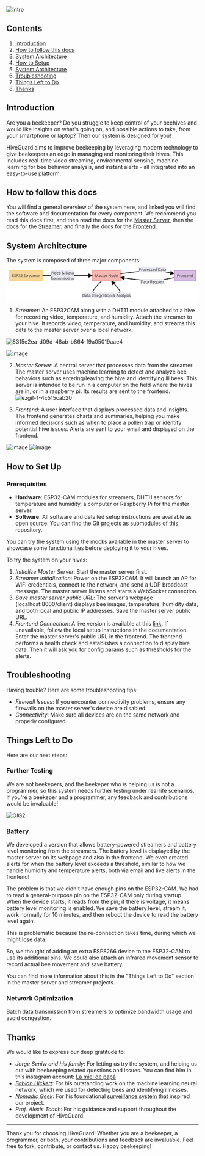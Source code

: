 
![intro](https://github.com/FrancoBre/HIVE-GUARD/assets/66085255/d76aec63-93d8-4d70-b18a-39bf4591a06b)

## Contents
1. [Introduction](#introduction)
2. [How to follow this docs](#how-to-follow-this-docs)
3. [System Architecture](#system-architecture)
4. [How to Setup](#how-to-setup)
5. [System Architecture](#system-architecture)
6. [Troubleshooting](#troubleshooting)
7. [Things Left to Do](#things-left-to-do)
8. [Thanks](#thanks)

## Introduction

Are you a beekeeper? Do you struggle to keep control of your beehives and would like insights on what's going on, and possible actions to take, from your smartphone or laptop? Then our system is designed for you!

HiveGuard aims to improve beekeeping by leveraging modern technology to give beekeepers an edge in managing and monitoring their hives. This includes real-time video streaming, environmental sensing, machine learning for bee behavior analysis, and instant alerts - all integrated into an easy-to-use platform.

## How to follow this docs

You will find a general overview of the system here, and linked you will find the software and documentation for every component. We recommend you read this docs first, and then read the docs for the [Master Server](https://github.com/pablotrrs/hive-guard-master-server/blob/main/README.md), then the docs for the [Streamer](https://github.com/FrancoBre/hive-guard-streamer/blob/main/README.md), and finally the docs for the [Frontend](https://github.com/EvolutionRX/hive-guard-client/blob/main/README.md).

## System Architecture

The system is composed of three major components: 
![logo](./assets/infrastructure.png)

1. *Streamer*: An ESP32CAM along with a DHT11 module attached to a hive for recording video, temperature, and humidity. Attach the streamer to your hive. It records video, temperature, and humidity, and streams this data to the master server over a local network.

  ![8315e2ea-d09d-48ab-b864-f9a05019aae4](https://github.com/FrancoBre/HIVE-GUARD/assets/66085255/54b17f63-27fa-4fdc-b2a9-df200177ba22)

  ![image](https://github.com/FrancoBre/HIVE-GUARD/assets/66085255/c59538b6-df63-48e7-8906-e9ef734ab370)

2. *Master Server*: A central server that processes data from the streamer. The master server uses machine learning to detect and analyze bee behaviors such as entering/leaving the hive and identifying ill bees. This server is intended to be run in a computer on the field where the hives are in, or in a raspberry pi. Its results are sent to the frontend.
![ezgif-1-4c515cab20](https://github.com/FrancoBre/HIVE-GUARD/assets/66085255/28130051-8dc3-4bdf-b987-1b47bde92535)

4. *Frontend*: A user interface that displays processed data and insights. The frontend generates charts and summaries, helping you make informed decisions such as when to place a pollen trap or identify potential hive issues. Alerts are sent to your email and displayed on the frontend.

![image](https://github.com/FrancoBre/HIVE-GUARD/assets/66085255/e4c0e126-a4ec-473e-b31e-4c9815d33901)
![image](https://github.com/FrancoBre/HIVE-GUARD/assets/66085255/abf80eae-534e-4f19-9a32-d41a7557da89)

## How to Set Up

### Prerequisites
- **Hardware**: ESP32-CAM modules for streamers, DHT11 sensors for temperature and humidity, a computer or Raspberry Pi for the master server.
- **Software**: All software and detailed setup instructions are available as open source. You can find the Git projects as submodules of this repository.

You can try the system using the mocks available in the master server to showcase some functionalities before deploying it to your hives.

To try the system on your hives:
1. *Initialize Master Server*: Start the master server first.
2. *Streamer Initialization*: Power on the ESP32CAM. It will launch an AP for WiFi credentials, connect to the network, and send a UDP broadcast message. The master server listens and starts a WebSocket connection.
3. *Save master server public URL*: The server's webpage (localhost:8000/client) displays bee images, temperature, humidity data, and both local and public IP addresses. Save the master server public URL.
4. *Frontend Connection*: A live version is available at this [link](https://hive-guard-client-production.up.railway.app/). If unavailable, follow the local setup instructions in the documentation. Enter the master server's public URL in the frontend. The frontend performs a health check and establishes a connection to display hive data. Then it will ask you for config params such as thresholds for the alerts.


## Troubleshooting

Having trouble? Here are some troubleshooting tips:

- *Firewall Issues*: If you encounter connectivity problems, ensure any firewalls on the master server's device are disabled.
- *Connectivity*: Make sure all devices are on the same network and properly configured.

## Things Left to Do

Here are our next steps:

### Further Testing

We are not beekepers, and the beekeper who is helping us is not a programmer, so this system needs further testing under real life scenarios. If you're a beekeper and a programmer, any feedback and contributions would be invaluable!

![OIG2](https://github.com/FrancoBre/HIVE-GUARD/assets/66085255/9e78d34d-51f0-4847-9b2c-79475ac54fd3)

### Battery
We developed a version that allows battery-powered streamers and battery level monitoring from the streamers. The battery level is displayed by the master server on its webpage and also in the frontend. We even created alerts for when the battery level exceeds a threshold, similar to how we handle humidity and temperature alerts, both via email and live alerts in the frontend!

The problem is that we didn't have enough pins on the ESP32-CAM. We had to read a general-purpose pin on the ESP32-CAM only during startup. When the device starts, it reads from the pin; if there is voltage, it means battery level monitoring is enabled. We save the battery level, stream it, work normally for 10 minutes, and then reboot the device to read the battery level again.

This is problematic because the re-connection takes time, during which we might lose data.

So, we thought of adding an extra ESP8266 device to the ESP32-CAM to use its additional pins. We could also attach an infrared movement sensor to record actual bee movement and save battery.

You can find more information about this in the "Things Left to Do" section in the master server and streamer projects.
   
### Network Optimization
Batch data transmission from streamers to optimize bandwidth usage and avoid congestion.

## Thanks

We would like to express our deep gratitude to:

- *Jorge Seniw and his family*: For letting us try the system, and helping us out with beekeeping related questions and issues. You can find him in this instagram account: [La miel de papá](https://www.instagram.com/lamiel.depapa?igsh=MWZzeG85d3R0cXhpMQ==)
- *[Fabian Hickert](https://github.com/BeeAlarmed/BeeAlarmed)*: For his outstanding work on the machine learning neural network, which we used for detecting bees and identifying illnesses.
- *[Nomadic Geek](https://www.youtube.com/@nomadicgeek_369)*: For his foundational [surveillance system](https://www.youtube.com/watch?v=WsPFQx0p4Us&list=PLFRIWPt6uUoVsirzwwqrNtp5vG-4ByIoe) that inspired our project.
- *Prof. Alexis Tcach*: For his guidance and support throughout the development of HiveGuard.

---

Thank you for choosing HiveGuard! Whether you are a beekeeper, a programmer, or both, your contributions and feedback are invaluable. Feel free to fork, contribute, or contact us. Happy beekeeping!
